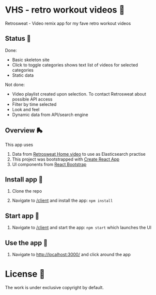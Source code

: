 # VHS - retro workout videos 📼

Retrosweat - Video remix app for my fave retro workout videos

## Status 🚜

Done:

- Basic skeleton site
- Click to toggle categories shows text list of videos for selected categories
- Static data

Not done:

- Video playlist created upon selection. To contact Retrosweat about possible API access
- Filter by time selected
- Look and feel
- Dynamic data from API/search engine

## Overview 🛼

This app uses

1. Data from [Retrosweat Home video](https://www.retrosweathomevideo.com/) to use as Elasticsearch practise
2. This project was bootstrapped with [Create React App](https://github.com/facebook/create-react-app)
3. UI components from [React Bootstrap](https://react-bootstrap.github.io/)

## Install app 🐣

1. Clone the repo

2. Navigate to [/client](./client) and install the app: `npm install`

## Start app 🚀

1. Navigate to [/client](./client) and start the app: `npm start` which launches the UI

## Use the app 🎷

1. Navigate to [http://localhost:3000/](http://localhost:3000/) and click around the app

# License 📝

The work is under exclusive copyright by default.
